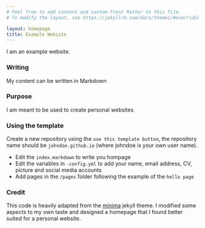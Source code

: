 ```yaml
---
# Feel free to add content and custom Front Matter to this file.
# To modify the layout, see https://jekyllrb.com/docs/themes/#overriding-theme-defaults

layout: homepage
title: Example Website
---
```


I am an example website. 

### Writing
My content can be written in Markdown

### Purpose
I am meant to be used to create personal websites

### Using the template
Create a new repository using the `use this template button`, the repository name should be `johndoe.github.io` (where johndoe is your own user name).
- Edit the `index.markdown` to write you hompage
- Edit the variables in `-config.yml` to add your name, email address, CV, picture and social media accounts
- Add pages in the `/pages` folder following the example of the `hello page`

### Credit
This code is heavily adapted from the [minima](https://github.com/jekyll/minima) jekyll theme. I modified some aspects to my own taste and designed a homepage that I found better suited for a personal website.
